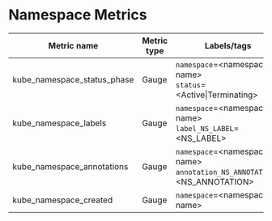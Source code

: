 # Namespace Metrics

| Metric name| Metric type | Labels/tags |
| ---------- | ----------- | ----------- |
| kube_namespace_status_phase| Gauge | `namespace`=&lt;namespace-name&gt; <br> `status`=&lt;Active\|Terminating&gt; |
| kube_namespace_labels | Gauge | `namespace`=&lt;namespace-name&gt; <br> `label_NS_LABEL`=&lt;NS_LABEL&gt; |
| kube_namespace_annotations | Gauge | `namespace`=&lt;namespace-name&gt; <br> `annotation_NS_ANNOTATION`=&lt;NS_ANNOTATION&gt; |
| kube_namespace_created | Gauge | `namespace`=&lt;namespace-name&gt; |
